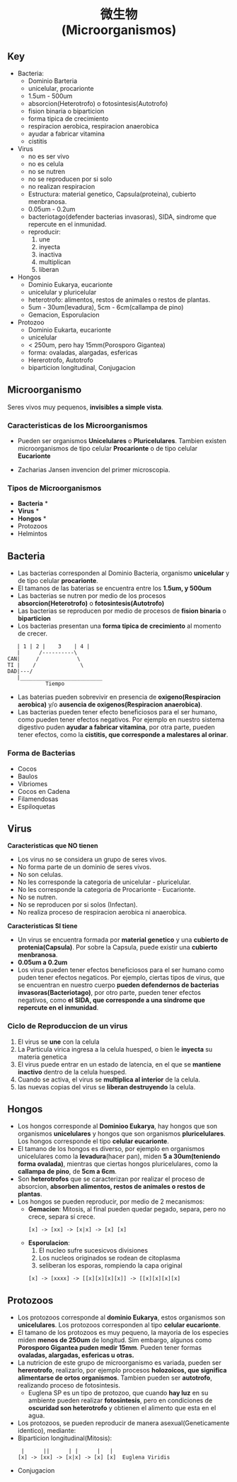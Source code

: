 <h1 align=center>微生物<br />(Microorganismos)</h1>

## Key

- Bacteria: 
  - Dominio Barteria
  - unicelular, procarionte
  - 1.5um - 500um
  - absorcion(Heterotrofo) o fotosintesis(Autotrofo)
  - fision binaria o biparticion
  - forma tipica de crecimiento
  - respiracion aerobica, respiracion anaerobica
  - ayudar a fabricar vitamina
  - cistitis
- Virus
  - no es ser vivo
  - no es celula
  - no se nutren
  - no se reproducen por si solo
  - no realizan respiracion
  - Estructura: material genetico, Capsula(proteina), cubierto menbranosa.
  - 0.05um - 0.2um
  - bacteriotago(defender bacterias invasoras), SIDA, sindrome que repercute en el inmunidad.
  - reproducir:
    1. une
    2. inyecta
    3. inactiva
    4. multiplican
    5. liberan
- Hongos
  - Dominio Eukarya, eucarionte
  - unicelular y pluricelular
  - heterotrofo: alimentos, restos de animales o restos de plantas.
  - 5um - 30um(levadura), 5cm - 6cm(callampa de pino)
  - Gemacion, Esporulacion
- Protozoo
  - Dominio Eukarta, eucarionte
  - unicelular
  - < 250um, pero hay 15mm(Porosporo Gigantea)
  - forma: ovaladas, alargadas, esfericas
  - Hererotrofo, Autotrofo
  - biparticion longitudinal, Conjugacion

## Microorganismo

Seres vivos muy pequenos, **invisibles a simple vista**.

### Caracteristicas de los Microorganismos

- Pueden ser organismos **Unicelulares** o **Pluricelulares**. Tambien existen microorganismos de tipo celular **Procarionte** o de tipo celular **Eucarionte**

- Zacharias Jansen invencion del primer microscopia.

### Tipos de Microorganismos
- **Bacteria** *
- **Virus** *
- **Hongos** *
- Protozoos
- Helmintos

## Bacteria

- Las bacterias corresponden al Dominio Bacteria, organismo **unicelular** y de tipo celular **procarionte**.
- El tamanos de las baterias se encuentra entre los **1.5um, y 500um**
- Las bacterias se nutren por medio de los procesos **absorcion(Heterotrofo)** o **fotosintesis(Autotrofo)**
- Las bacterias se reproducen por medio de procesos de **fision binaria** o **biparticion**
- Los bacterias presentan una **forma tipica de crecimiento** al momento de crecer.

```
   | 1 | 2 |    3    | 4 | 
   |      /----------\
CAN|     /            \   
TI |    /              \
DAD|---/   
   |__________________________
            Tiempo
```

- Las baterias pueden sobrevivir en presencia de **oxigeno(Respiracion aerobica)** y/o **ausencia de oxigenos(Respiracion anaerobica)**.
- Las bacterias pueden tener efecto beneficiosos para el ser humano, como pueden tener efectos negativos. Por ejemplo en nuestro sistema digestivo puden **ayudar a fabricar vitamina**, por otra parte, pueden tener efectos, como la **cistitis, que corresponde a malestares al orinar**.

### Forma de Bacterias
- Cocos
- Baulos
- Vibriomes
- Cocos en Cadena
- Filamendosas
- Espiloquetas

## Virus

**Caracteristicas que **NO** tienen**
- Los virus no se considera un grupo de seres vivos.
- No forma parte de un dominio de seres vivos.
- No son celulas.
- No les corresponde la categoria de unicelular - pluricelular.
- No les corresponde la categoria de Procarionte - Eucarionte.
- No se nutren.
- No se reproducen por si solos (Infectan).
- No realiza proceso de respiracion aerobica ni anaerobica.

**Caracteristicas **SI** tiene**
- Un virus se encuentra formada por **material genetico** y una **cubierto de protenia(Capsula)**. Por sobre la Capsula, puede existir una **cubierto menbranosa**.
- **0.05um a 0.2um**
- Los virus pueden tener efectos beneficiosos para el ser humano como puden tener efectos negaticos. Por ejemplo, ciertas tipos de virus, que se encuentran en nuestro cuerpo **pueden defendernos de bacterias invasoras(Bacteriotago)**, por otro parte, pueden tener efectos negativos, como **el SIDA, que corresponde a una sindrome que repercute en el inmunidad**.

### Ciclo de Reproduccion de un virus
1. El virus se **une** con la celula
2. La Particula virica ingresa a la celula huesped, o bien le **inyecta** su materia genetica
3. El virus puede entrar en un estado de latencia, en el que se **mantiene inactivo** dentro de la celula huesped.
4. Cuando se activa, el virus se **multiplica al interior** de la celula.
5. las nuevas copias del virus se **liberan destruyendo** la celula.

## Hongos

- Los hongos corresponde al **Dominioo Eukarya**, hay hongos que son organismos **unicelulares** y hongos que son organismos **pluricelulares**. Los  hongos corresponde el tipo **celular eucarionte**.
- El tamano de los hongos es diverso, por ejemplo en organismos unicelulares como la **levadura**(hacer pan), miden **5 a 30um(teniendo forma ovalada)**, mientras que ciertas hongos pluricelulares, como la **callampa de pino**, de **5cm a 6cm**.
- Son **heterotrofos** que se caracterizan por realizar el proceso de absorcion, **absorben alimentos, restos de animales o restos de plantas**.
- Los hongos se pueden reproducir, por medio de 2 mecanismos:
  - **Gemacion**: Mitosis, al final pueden quedar pegado, separa, pero no crece, separa sí crece.
    ```
    [x] -> [xx] -> [x|x] -> [x] [x] 
    ```
  - **Esporulacion**: 
    1. El nucleo sufre sucesicvos divisiones
    2. Los nucleos originados se rodean de citoplasma
    3. seliberan los esporas, rompiendo la capa original
    ```
    [x] -> [xxxx] -> [[x][x][x][x]] -> [[x][x][x][x]
    ```

## Protozoos

- Los protozoos corresponde al **dominio Eukarya**, estos organismos son **unicelulares**. Los protozoos corresponden al tipo **celular eucarionte**.
- El tamano de los protozoos es muy pequeno, la mayoria de los especies miden **menos de 250um** de longitud. Sim embargo, algunos como **Porosporo Gigantea puden medir 15mm**. Pueden tener formas **ovaladas, alargadas, esfericas u otras.**
- La nutricion de este grupo de microorganismo es variada, pueden ser **hererotrofo**, realizarlo, por ejemplo procesos **holozoicos, que significa alimentarse de ortos organismos**. Tambien pueden ser **autotrofo**, realizando proceso de fotosintesis.
  - Euglena SP es un tipo de protozoo, que cuando **hay luz** en su ambiente pueden realizar **fotosintesis**, pero en condiciones de **oscuridad son heterotrofo** y obtienen el alimento que esta en el agua.
- Los protozoos, se pueden reproducir de manera asexual(Geneticamente identico), mediante:
- Biparticion longitudinal(Mitosis):
    ```
     |      ||      | |      |   |
    [x] -> [xx] -> [x|x] -> [x] [x]  Euglena Viridis
    ```
- Conjugacion